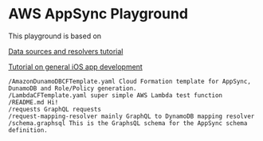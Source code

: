 # AWS AppSync Playground

This playground is based on

[Data sources and resolvers tutorial](https://docs.aws.amazon.com/appsync/latest/devguide/tutorial-dynamodb-resolvers.html#aws-appsync-tutorial-dynamodb-resolvers)

[Tutorial on general iOS app development](https://docs.aws.amazon.com/appsync/latest/devguide/building-a-client-app-ios-overview.html)

```
/AmazonDunamoDBCFTemplate.yaml Cloud Formation template for AppSync, DunamoDB and Role/Policy generation.
/LambdaCFTemplate.yaml super simple AWS Lambda test function
/README.md Hi!
/requests GraphQL requests
/request-mapping-resolver mainly GraphQL to DynamoDB mapping resolver
/schema.graphsql This is the GraphsQL schema for the AppSync schema definition.
```

